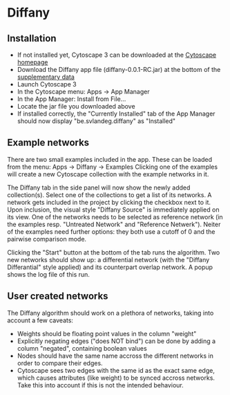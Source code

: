 # Diffany ####
## Installation ####
 - If not installed yet, Cytoscape 3 can be downloaded at the [Cytoscape homepage][1]
 - Download the Diffany app file (diffany-0.0.1-RC.jar) at the bottom of the [supplementary data][2]
 - Launch Cytoscape 3
 - In the Cytoscape menu: Apps -> App Manager
 - In the App Manager: Install from File... 
 - Locate the jar file you downloaded above
 - If installed correctly, the "Currently Installed" tab of the App Manager should now display "be.svlandeg.diffany" as "Installed"
 
[1]: http://cytoscape.org/
[2]: http://bioinformatics.psb.ugent.be/supplementary_data/solan/diffany/

## Example networks ####
There are two small examples included in the app. These can be loaded from the menu: Apps -> Diffany -> Examples
Clicking one of the examples will create a new Cytoscape collection with the example networks in it.

The Diffany tab in the side panel will now show the newly added collection(s). Select one of the collections to get a list of its networks.
A network gets included in the project by clicking the checkbox next to it. Upon inclusion, the visual style "Diffany Source" is immediately applied on its view.
One of the networks needs to be selected as reference network (in the examples resp. "Untreated Network" and "Reference Netwerk"). 
Neiter of the examples need further options: they both use a cutoff of 0 and the pairwise comparison mode.

Clicking the "Start" button at the bottom of the tab runs the algorithm.
Two new networks should show up: a differential network (with the "Diffany Differantial" style applied) and its counterpart overlap network.
A popup shows the log file of this run.

## User created networks ####
The Diffany algorithm should work on a plethora of networks, taking into account a few caveats:
 - Weights should be floating point values in the column "weight"
 - Explicitly negating edges ("does NOT bind") can be done by adding a column "negated", containing boolean values
 - Nodes should have the same name accross the different networks in order to compare their edges.
 - Cytoscape sees two edges with the same id as the exact same edge, which causes attributes (like weight) to be synced accross networks. 
Take this into account if this is not the intended behaviour.

